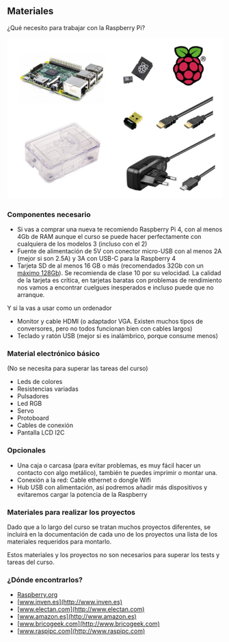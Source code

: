 ## Materiales

¿Qué necesito para trabajar con la Raspberry Pi?

![](./images/product_thumb.jpeg)

### Componentes necesario

* Si vas a comprar una nueva te recomiendo Raspberry Pi 4, con al menos 4Gb de RAM aunque el curso se puede hacer perfectamente con cualquiera de los modelos 3 (incluso con el 2)
* Fuente de alimentación de 5V con conector micro-USB con al menos 2A (mejor si son 2.5A) y 3A con USB-C para la Raspberry 4
* Tarjeta SD de al menos 16 GB  o más (recomendados 32Gb con un [máximo 128Gb](https://www.raspberrypi.com/help/faqs/#sdMax)). Se recomienda de clase 10 por su velocidad. La calidad de la tarjeta es crítica, en tarjetas baratas con problemas de rendimiento nos vamos a encontrar cuelgues inesperados e incluso puede que no arranque.


Y si la vas a usar como un ordenador

* Monitor y cable HDMI (o adaptador VGA. Existen muchos tipos de conversores, pero no todos funcionan bien con cables largos)
* Teclado y ratón USB (mejor si es inalámbrico, porque consume menos)

### Material electrónico básico
(No se necesita para superar las tareas del curso)
* Leds de colores
* Resistencias variadas
* Pulsadores
* Led RGB
* Servo
* Protoboard
* Cables de conexión
* Pantalla LCD I2C


### Opcionales

* Una caja o carcasa (para evitar problemas, es muy fácil hacer un contacto con algo metálico), también te puedes imprimir o montar una.
* Conexión a la red: Cable ethernet o dongle Wifi
* Hub USB con alimentación, así podremos añadir más dispositivos y evitaremos cargar la potencia de la Raspberry

### Materiales para realizar los proyectos

Dado que a lo largo del curso se tratan muchos proyectos diferentes, se incluirá en la documentación de cada uno de los proyectos una lista de los materiales requeridos para montarlo.

Estos materiales y los proyectos no son necesarios para superar los tests y tareas del curso.

### ¿Dónde encontrarlos?

* [Raspberry.org](http://Raspberry.org)
* [www.inven.es](http://www.inven.es)
* [www.electan.com](http://www.electan.com)
* [www.amazon.es](http://www.amazon.es)
* [www.bricogeek.com](http://www.bricogeek.com)
* [www.raspipc.com](http://www.raspipc.com)

